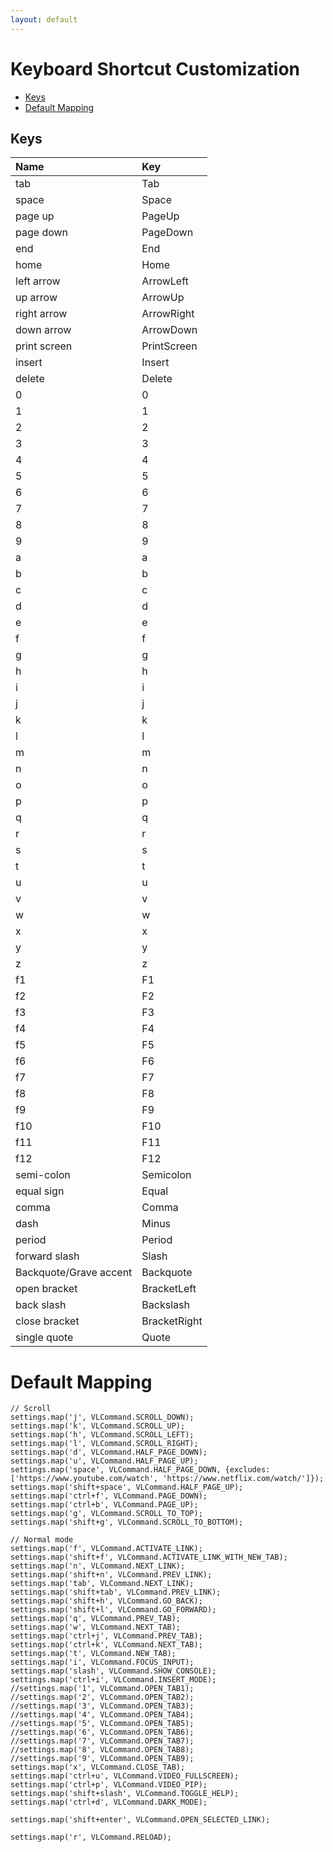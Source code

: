 ```yaml
---
layout: default
---
```

[_metadata_:apple-itunes-app]:- "app-id=1584519802"


# Keyboard Shortcut Customization
- [Keys](#keys)
- [Default Mapping](#default-mapping)

## Keys
| Name |Key|
|:-------------|:----------------------|
| tab | Tab |
|  space  |  Space  |
|  page up  |  PageUp  |
|  page down  |  PageDown  |
|  end  |  End  |
|  home  |  Home |
|  left arrow  |  ArrowLeft  |
|  up arrow  |  ArrowUp  |
|  right arrow  |  ArrowRight |
|  down arrow  |  ArrowDown  |
|  print screen  |  PrintScreen  |
|  insert |  Insert |
|  delete |  Delete |
|  0  |  0  |
|  1  |  1  |
|  2  |  2  |
|  3  |  3  |
|  4  |  4  |
|  5  |  5  |
|  6  |  6  |
|  7  |  7  |
|  8  |  8  |
|  9  |  9  |
|  a  |  a  |
|  b  |  b  |
|  c  |  c  |
|  d  |  d  |
|  e  |  e  |
|  f  |  f  |
|  g  |  g  |
|  h  |  h  |
|  i  |  i  |
|  j  |  j  |
|  k  |  k  |
|  l  |  l  |
|  m  |  m  |
|  n  |  n  |
|  o  |  o  |
|  p  |  p  |
|  q  |  q  |
|  r  |  r  |
|  s  |  s  |
|  t  |  t  |
|  u  |  u  |
|  v  |  v  |
|  w  |  w  |
|  x  |  x  |
|  y  |  y  |
|  z  |  z  |
|  f1  |  F1 |
|  f2  |  F2 |
|  f3  |  F3 |
|  f4  |  F4 |
|  f5  |  F5 |
|  f6  |  F6 |
|  f7  |  F7 |
|  f8  |  F8 |
|  f9  |  F9 |
|  f10  |  F10 |
|  f11  |  F11 |
|  f12  |  F12 |
|  semi-colon  |  Semicolon  |
|  equal sign  |  Equal  |
|  comma  |  Comma  |
|  dash  |  Minus  |
|  period  |  Period  |
|  forward slash  |  Slash  |
|  Backquote/Grave accent  |  Backquote  |
|  open bracket  |  BracketLeft  |
|  back slash  |  Backslash  |
|  close bracket  |  BracketRight  |
|  single quote  |  Quote  |

# Default Mapping
```
// Scroll
settings.map('j', VLCommand.SCROLL_DOWN);
settings.map('k', VLCommand.SCROLL_UP);
settings.map('h', VLCommand.SCROLL_LEFT);
settings.map('l', VLCommand.SCROLL_RIGHT);
settings.map('d', VLCommand.HALF_PAGE_DOWN);
settings.map('u', VLCommand.HALF_PAGE_UP);
settings.map('space', VLCommand.HALF_PAGE_DOWN, {excludes: ['https://www.youtube.com/watch', 'https://www.netflix.com/watch/']});
settings.map('shift+space', VLCommand.HALF_PAGE_UP);
settings.map('ctrl+f', VLCommand.PAGE_DOWN);
settings.map('ctrl+b', VLCommand.PAGE_UP);
settings.map('g', VLCommand.SCROLL_TO_TOP);
settings.map('shift+g', VLCommand.SCROLL_TO_BOTTOM);

// Normal mode
settings.map('f', VLCommand.ACTIVATE_LINK);
settings.map('shift+f', VLCommand.ACTIVATE_LINK_WITH_NEW_TAB);
settings.map('n', VLCommand.NEXT_LINK);
settings.map('shift+n', VLCommand.PREV_LINK);
settings.map('tab', VLCommand.NEXT_LINK);
settings.map('shift+tab', VLCommand.PREV_LINK);
settings.map('shift+h', VLCommand.GO_BACK);
settings.map('shift+l', VLCommand.GO_FORWARD);
settings.map('q', VLCommand.PREV_TAB);
settings.map('w', VLCommand.NEXT_TAB);
settings.map('ctrl+j', VLCommand.PREV_TAB);
settings.map('ctrl+k', VLCommand.NEXT_TAB);
settings.map('t', VLCommand.NEW_TAB);
settings.map('i', VLCommand.FOCUS_INPUT);
settings.map('slash', VLCommand.SHOW_CONSOLE);
settings.map('ctrl+i', VLCommand.INSERT_MODE);
//settings.map('1', VLCommand.OPEN_TAB1);
//settings.map('2', VLCommand.OPEN_TAB2);
//settings.map('3', VLCommand.OPEN_TAB3);
//settings.map('4', VLCommand.OPEN_TAB4);
//settings.map('5', VLCommand.OPEN_TAB5);
//settings.map('6', VLCommand.OPEN_TAB6);
//settings.map('7', VLCommand.OPEN_TAB7);
//settings.map('8', VLCommand.OPEN_TAB8);
//settings.map('9', VLCommand.OPEN_TAB9);
settings.map('x', VLCommand.CLOSE_TAB);
settings.map('ctrl+u', VLCommand.VIDEO_FULLSCREEN);
settings.map('ctrl+p', VLCommand.VIDEO_PIP);
settings.map('shift+slash', VLCommand.TOGGLE_HELP);
settings.map('ctrl+d', VLCommand.DARK_MODE);

settings.map('shift+enter', VLCommand.OPEN_SELECTED_LINK);

settings.map('r', VLCommand.RELOAD);
```

